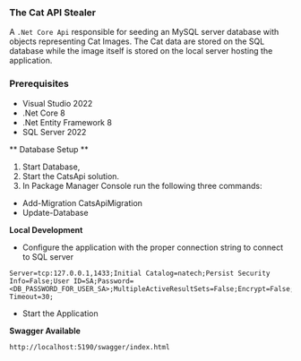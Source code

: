 ### The Cat API Stealer
A `.Net Core Api` responsible for seeding an MySQL server database with objects representing Cat Images. The Cat data are stored on the SQL database while the image itself is stored on the local server hosting the application.


### Prerequisites

- Visual Studio 2022
- .Net Core 8
- .Net Entity Framework 8 
- SQL Server 2022

** Database Setup **
1. Start Database,
2. Start the CatsApi solution. 
3. In Package Manager Console run the following three commands: 
- Add-Migration CatsApiMigration
- Update-Database

**Local Development** 
- Configure the application with the proper connection string to connect to SQL server
```
Server=tcp:127.0.0.1,1433;Initial Catalog=natech;Persist Security Info=False;User ID=SA;Password=<DB_PASSWORD_FOR_USER_SA>;MultipleActiveResultSets=False;Encrypt=False;TrustServerCertificate=False;Connection Timeout=30;
```
- Start the Application

**Swagger Available**
```
http://localhost:5190/swagger/index.html
```